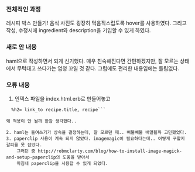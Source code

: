 ### 전체적인 과정
레시피 박스 만들기! 음식 사진도 굉장히 먹음직스럽도록 hover를 사용하였다. 그리고 작성, 수정시에 ingredient와 description을 기입할 수 있게 하였다.
### 새로 안 내용
haml으로 작성하면서 되게 신기했다. 매우 친숙해진다면 간편하겠지만, 잘 모르는 상태에서 무턱대고 쓰다가는 엄청 꼬일 것 같다. 그럼에도 편리한 내용임에는 틀림없다.
### 오류 내용
1. 인덱스 파일을 index.html.erb로 만들어놓고 

```@recipe.each do |recipe|
  %h2= link_to recipe.title, recipe```

왜 적용이 안 될까 한참 생각했다..

2. haml는 들여쓰기가 상속을 결정하는데, 잘 모르던 때.. 삐뚤빼뚤 배열될까 고민했었다.
3. paperclip 사용이 계속 되지 않았다. imagemagic이 필요하다는데.. 어떻게 구할지 갈피를 못 잡았다. 
    그러던 중 http://robmclarty.com/blog/how-to-install-image-magick-and-setup-paperclip의 도움을 받아서
    마침내 paperclip을 사용할 수 있게 되었다.